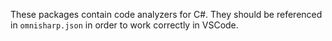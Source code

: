 These packages contain code analyzers for C#. They should be referenced in
`omnisharp.json` in order to work correctly in VSCode.
